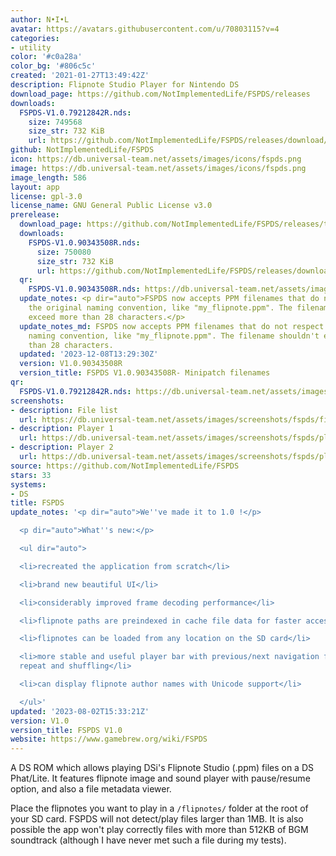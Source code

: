 ```yaml
---
author: N•I•L
avatar: https://avatars.githubusercontent.com/u/70803115?v=4
categories:
- utility
color: '#c0a28a'
color_bg: '#806c5c'
created: '2021-01-27T13:49:42Z'
description: Flipnote Studio Player for Nintendo DS
download_page: https://github.com/NotImplementedLife/FSPDS/releases
downloads:
  FSPDS-V1.0.79212842R.nds:
    size: 749568
    size_str: 732 KiB
    url: https://github.com/NotImplementedLife/FSPDS/releases/download/V1.0/FSPDS-V1.0.79212842R.nds
github: NotImplementedLife/FSPDS
icon: https://db.universal-team.net/assets/images/icons/fspds.png
image: https://db.universal-team.net/assets/images/icons/fspds.png
image_length: 586
layout: app
license: gpl-3.0
license_name: GNU General Public License v3.0
prerelease:
  download_page: https://github.com/NotImplementedLife/FSPDS/releases/tag/V1.0.90343508R
  downloads:
    FSPDS-V1.0.90343508R.nds:
      size: 750080
      size_str: 732 KiB
      url: https://github.com/NotImplementedLife/FSPDS/releases/download/V1.0.90343508R/FSPDS-V1.0.90343508R.nds
  qr:
    FSPDS-V1.0.90343508R.nds: https://db.universal-team.net/assets/images/qr/prerelease/fspds-v1-0-90343508r-nds.png
  update_notes: <p dir="auto">FSPDS now accepts PPM filenames that do not respect
    the original naming convention, like "my_flipnote.ppm". The filename shouldn't
    exceed more than 28 characters.</p>
  update_notes_md: FSPDS now accepts PPM filenames that do not respect the original
    naming convention, like "my_flipnote.ppm". The filename shouldn't exceed more
    than 28 characters.
  updated: '2023-12-08T13:29:30Z'
  version: V1.0.90343508R
  version_title: FSPDS V1.0.90343508R- Minipatch filenames
qr:
  FSPDS-V1.0.79212842R.nds: https://db.universal-team.net/assets/images/qr/fspds-v1-0-79212842r-nds.png
screenshots:
- description: File list
  url: https://db.universal-team.net/assets/images/screenshots/fspds/file-list.png
- description: Player 1
  url: https://db.universal-team.net/assets/images/screenshots/fspds/player-1.png
- description: Player 2
  url: https://db.universal-team.net/assets/images/screenshots/fspds/player-2.png
source: https://github.com/NotImplementedLife/FSPDS
stars: 33
systems:
- DS
title: FSPDS
update_notes: '<p dir="auto">We''ve made it to 1.0 !</p>

  <p dir="auto">What''s new:</p>

  <ul dir="auto">

  <li>recreated the application from scratch</li>

  <li>brand new beautiful UI</li>

  <li>considerably improved frame decoding performance</li>

  <li>flipnote paths are preindexed in cache file data for faster access</li>

  <li>flipnotes can be loaded from any location on the SD card</li>

  <li>more stable and useful player bar with previous/next navigation features, auto
  repeat and shuffling</li>

  <li>can display flipnote author names with Unicode support</li>

  </ul>'
updated: '2023-08-02T15:33:21Z'
version: V1.0
version_title: FSPDS V1.0
website: https://www.gamebrew.org/wiki/FSPDS
---
```

A DS ROM which allows playing DSi's Flipnote Studio (.ppm) files on a DS Phat/Lite. It features flipnote image and sound player with pause/resume option, and also a file metadata viewer.

Place the flipnotes you want to play in a `/flipnotes/` folder at the root of your SD card. FSPDS will not detect/play files larger than 1MB. It is also possible the app won't play correctly files with more than 512KB of BGM soundtrack (although I have never met such a file during my tests).